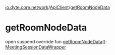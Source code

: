 [io.dyte.core.network](../index.md)/[ApiClient](index.md)/[getRoomNodeData](get-room-node-data.md)

# getRoomNodeData


open suspend override fun [getRoomNodeData](get-room-node-data.md)(): [MeetingSessionDataWrapper](../../com.dyte.mobilecorekmm.network.models/-meeting-session-data-wrapper/index.md)
